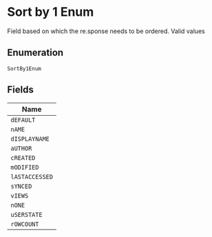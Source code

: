 
# Sort by 1 Enum

Field based on which the re.sponse needs to be ordered. Valid values

## Enumeration

`SortBy1Enum`

## Fields

| Name |
|  --- |
| `dEFAULT` |
| `nAME` |
| `dISPLAYNAME` |
| `aUTHOR` |
| `cREATED` |
| `mODIFIED` |
| `lASTACCESSED` |
| `sYNCED` |
| `vIEWS` |
| `nONE` |
| `uSERSTATE` |
| `rOWCOUNT` |

